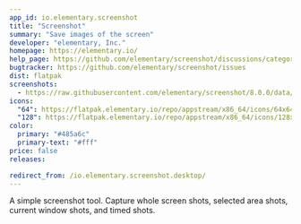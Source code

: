 ```yaml
---
app_id: io.elementary.screenshot
title: "Screenshot"
summary: "Save images of the screen"
developer: "elementary, Inc."
homepage: https://elementary.io/
help_page: https://github.com/elementary/screenshot/discussions/categories/q-a
bugtracker: https://github.com/elementary/screenshot/issues
dist: flatpak
screenshots:
  - https://raw.githubusercontent.com/elementary/screenshot/8.0.0/data/screenshot.png
icons:
  "64": https://flatpak.elementary.io/repo/appstream/x86_64/icons/64x64/io.elementary.screenshot.png
  "128": https://flatpak.elementary.io/repo/appstream/x86_64/icons/128x128/io.elementary.screenshot.png
color:
  primary: "#485a6c"
  primary-text: "#fff"
price: false
releases:

redirect_from: /io.elementary.screenshot.desktop/
---
```


<p>
      A simple screenshot tool. Capture whole screen shots, selected area shots, current window shots, and timed shots.
    </p>